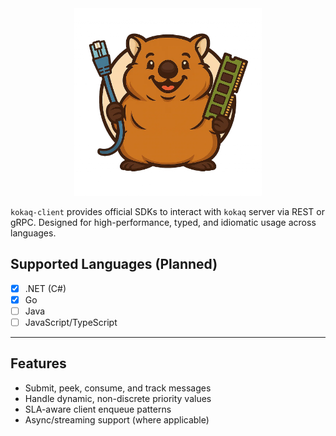 <div align="center">
  <img height="300" src="https://github.com/kokaq/.github/blob/main/kokaq-client.png" alt="cute quokka as kokaq logo"/>
</div>

`kokaq-client` provides official SDKs to interact with `kokaq` server via REST or gRPC. Designed for high-performance, typed, and idiomatic usage across languages.

## Supported Languages (Planned)
- [x] .NET (C#)
- [X] Go
- [ ] Java
- [ ] JavaScript/TypeScript

---

## Features
- Submit, peek, consume, and track messages
- Handle dynamic, non-discrete priority values
- SLA-aware client enqueue patterns
- Async/streaming support (where applicable)
